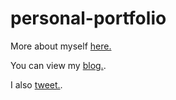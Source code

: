 # personal-portfolio
More about myself [here.](https://peterrliem.wixsite.com/website])

You can view my [blog.](https://medium.com/@peterrliem).

I also [tweet.](https://twitter.com/peterrliem).
